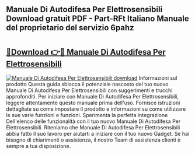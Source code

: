 ## Manuale Di Autodifesa Per Elettrosensibili Download gratuit PDF - Part-RFt Italiano Manuale del proprietario del servizio 6pahz

# <h2><a href="http://dfa4cn8.blite.top/?on=Manuale+Di+Autodifesa+Per+Elettrosensibili">🔗Download 👉🔴 Manuale Di Autodifesa Per Elettrosensibili</a></h2>

[![Manuale Di Autodifesa Per Elettrosensibili download](https://i.imgur.com/lujVjoI.png)](http://dfa4cn8.blite.top/?on=Manuale+Di+Autodifesa+Per+Elettrosensibili)
Informazioni sul prodotto Questa guida sblocca il potenziale nascosto del tuo nuovo Manuale Di Autodifesa Per Elettrosensibili con suggerimenti e trucchi approfonditi. Per iniziare con Manuale Di Autodifesa Per Elettrosensibili, leggere attentamente questo manuale prima dell'uso. Fornisce istruzioni dettagliate su come impostare il prodotto e informazioni su come utilizzare le sue varie funzioni e funzioni. Sperimenta la perfetta integrazione Dell'elenco delle funzionalità con il tuo nuovo Manuale Di Autodifesa Per Elettrosensibili. Riteniamo che Manuale Di Autodifesa Per Elettrosensibili abbia fatto il suo lavoro per aiutarti a iniziare con il tuo nuovo Gadget. Se hai bisogno di chiarimenti o assistenza, il nostro Team di assistenza clienti è sempre a tua disposizione.
